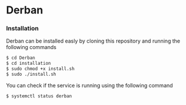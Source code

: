 # Derban

### Installation

Derban can be installed easly by cloning this repository and running the following commands

```bash
$ cd Derban
$ cd installation
$ sudo chmod +x install.sh
$ sudo ./install.sh
```
You can check if the service is running using the following command

```bash
$ systemctl status derban
```